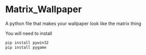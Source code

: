 # Matrix_Wallpaper
A python file that makes your wallpaper look like the matrix thing

You will need to install
```bash
pip install pywin32
pip install pygame
```
